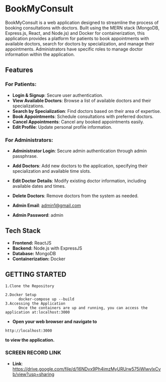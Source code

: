 # BookMyConsult

BookMyConsult is a web application designed to streamline the process of booking consultations with doctors. Built using the MERN stack (MongoDB, Express.js, React, and Node.js) and Docker for containerization, this application provides a platform for patients to book appointments with available doctors, search for doctors by specialization, and manage their appointments. Administrators have specific roles to manage doctor information within the application.

## Features

### For Patients:
- **Login & Signup**: Secure user authentication.
- **View Available Doctors**: Browse a list of available doctors and their specializations.
- **Search by Specialization**: Find doctors based on their area of expertise.
- **Book Appointments**: Schedule consultations with preferred doctors.
- **Cancel Appointments**: Cancel any booked appointments easily.
- **Edit Profile**: Update personal profile information.

### For Administrators:
- **Administrator Login**: Secure admin authentication through admin passphrase.
- **Add Doctors**: Add new doctors to the application, specifying their specialization and available time slots.
- **Edit Doctor Details**: Modify existing doctor information, including available dates and times.
- **Delete Doctors**: Remove doctors from the system as needed.

- **Admin Email**: admin1@gmail.com
- **Admin Password**: admin

## Tech Stack

- **Frontend:** ReactJS
- **Backend:** Node.js with ExpressJS
- **Database:** MongoDB
- **Containerization:** Docker

## GETTING STARTED
```
1.Clone the Repository

2.Docker Setup
      docker-compose up --build
3.Accessing the Application
      Once the containers are up and running, you can access the application at:localhost:3000
```
- **Open your web browser and navigate to**
```
http://localhost:3000
```
**to view the application.**

### SCREEN RECORD LINK

- **Link**: https://drive.google.com/file/d/16NDvx9Ph4imzMyURUrw575iWIwvlxCvb/view?usp=sharing



